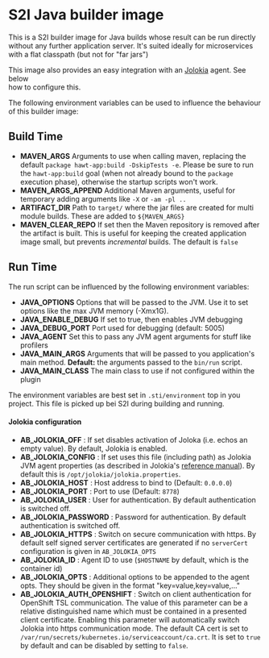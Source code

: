 # S2I Java builder image

This is a S2I builder image for Java builds whose result can be run directly without any further application server.
It's suited ideally for microservices with a flat classpath (but not for "far jars")  

This image also provides an easy integration with an [Jolokia](https://github.com/rhuss/jolokia)  agent. See below  
how to configure this.

The following environment variables can be used to influence the behaviour of this builder image:

## Build Time

* **MAVEN_ARGS** Arguments to use when calling maven, replacing the default `package hawt-app:build -DskipTests -e`. Please be sure to run the `hawt-app:build` goal (when not already bound to the `package` execution phase), otherwise the startup scripts won't work.
* **MAVEN_ARGS_APPEND** Additional Maven  arguments, useful for temporary adding arguments like `-X` or `-am -pl ..`
* **ARTIFACT_DIR** Path to `target/` where the jar files are created for multi module builds. These are added to `${MAVEN_ARGS}` 
* **MAVEN_CLEAR_REPO** If set then the Maven repository is removed after the artifact is built. This is useful for keeping
  the created application image small, but prevents *incremental* builds. The default is `false`

## Run Time

The run script can be influenced by the following environment variables:

* **JAVA_OPTIONS**  Options that will be passed to the JVM.  Use it to set options like the max JVM memory (-Xmx1G).
* **JAVA_ENABLE_DEBUG**  If set to true, then enables JVM debugging  
* **JAVA_DEBUG_PORT** Port used for debugging (default: 5005)
* **JAVA_AGENT** Set this to pass any JVM agent arguments for stuff like profilers
* **JAVA_MAIN_ARGS** Arguments that will be passed to you application's main method.  **Default:** the arguments passed to the `bin/run` script.
* **JAVA_MAIN_CLASS** The main class to use if not configured within the plugin

The environment variables are best set in `.sti/environment` top in you project. This file is picked up bei S2I
during building and running.   

#### Jolokia configuration

* **AB_JOLOKIA_OFF** : If set disables activation of Joloka (i.e. echos an empty value). By default, Jolokia is enabled.
* **AB_JOLOKIA_CONFIG** : If set uses this file (including path) as Jolokia JVM agent properties (as described
  in Jolokia's [reference manual](http://www.jolokia.org/reference/html/agents.html#agents-jvm)).
  By default this is `/opt/jolokia/jolokia.properties`.
* **AB_JOLOKIA_HOST** : Host address to bind to (Default: `0.0.0.0`)
* **AB_JOLOKIA_PORT** : Port to use (Default: `8778`)
* **AB_JOLOKIA_USER** : User for authentication. By default authentication is switched off.
* **AB_JOLOKIA_PASSWORD** : Password for authentication. By default authentication is switched off.
* **AB_JOLOKIA_HTTPS** : Switch on secure communication with https. By default self signed server certificates are generated
  if no `serverCert` configuration is given in `AB_JOLOKIA_OPTS`
* **AB_JOLOKIA_ID** : Agent ID to use (`$HOSTNAME` by default, which is the container id)
* **AB_JOLOKIA_OPTS**  : Additional options to be appended to the agent opts. They should be given in the format "key=value,key=value,..."
* **AB_JOLOKIA_AUTH_OPENSHIFT** : Switch on client authentication for OpenShift TSL communication. The value of this
parameter can be a relative distinguished name which must be contained in a presented client certificate. Enabling
this parameter will automatically switch Jolokia into https communication mode. The default CA cert is set to
`/var/run/secrets/kubernetes.io/serviceaccount/ca.crt`. It is set to `true` by default and can be disabled by setting
to `false`.
